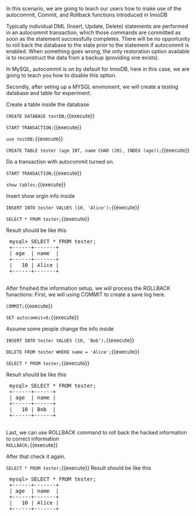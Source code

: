 In this scenario, we are going to teach our users how to make use of the autocommit, Commit, and Rollback functions introduced in InnoDB

Typically individual DML (Insert, Update, Delete) statements are performed in an autocommit transaction, 
which those commands are committed as soon as the statement successfully completes. 
There will be no opportunity to roll back the database to the state prior to the statement if autocommit is enabled. 
When something goes wrong, the only restoration option available is to reconstruct the data from a backup (providing one exists).

In MySQL, autocommit is on by default for InnoDB, here in this case, we are going to teach you how to disable this option.

Secondly, after seting up a MYSQL enviroment, we will create a testing database and table for experiment:

 Create a table inside the database

 `CREATE DATABASE testDB;`{{execute}} 
 
 `START TRANSACTION;`{{execute}} 

 `use testDB;`{{execute}} 

 `CREATE TABLE tester (age INT, name CHAR (20), INDEX (age));`{{execute}} 
 
 Do a transaction with autocommit turned on.
 
 `START TRANSACTION;`{{execute}} 
 
 `show tables;`{{execute}} 

 Insert show orgin info inside
 
 `INSERT INTO tester VALUES (10, 'Alice');`{{execute}} 

 `SELECT * FROM tester;`{{execute}}
 
 Result should be like this
 <pre>
 mysql> SELECT * FROM tester;
 +------+-------+
 | age  | name  |
 +------+-------+
 |   10 | Alice |
 +------+-------+
 </pre>
 After finsihed the information setup, we will process the ROLLBACK funactions:
 First, we will using COMMIT to create a save log here.
 
 `COMMIT;`{{execute}} 

 `SET autocommit=0;`{{execute}} 

 Assume some people change the info inside
 
 `INSERT INTO tester VALUES (10, 'Bob');`{{execute}} 

 `DELETE FROM tester WHERE name = 'Alice';`{{execute}} 

 `SELECT * FROM tester;`{{execute}}
 
 Result should be like this
 <pre>
 mysql> SELECT * FROM tester;
 +------+------+
 | age  | name |
 +------+------+
 |   10 | Bob  |
 +------+------+
 </pre>
 Last, we can use ROLLBACK command to roll back the hacked information to correct information  
 `ROLLBACK;`{{execute}}

 After that check it again.
 
 `SELECT * FROM tester;`{{execute}}
 Result should be like this
 <pre>
 mysql> SELECT * FROM tester;
 +------+-------+
 | age  | name  |
 +------+-------+
 |   10 | Alice |
 +------+-------+
 </pre>

